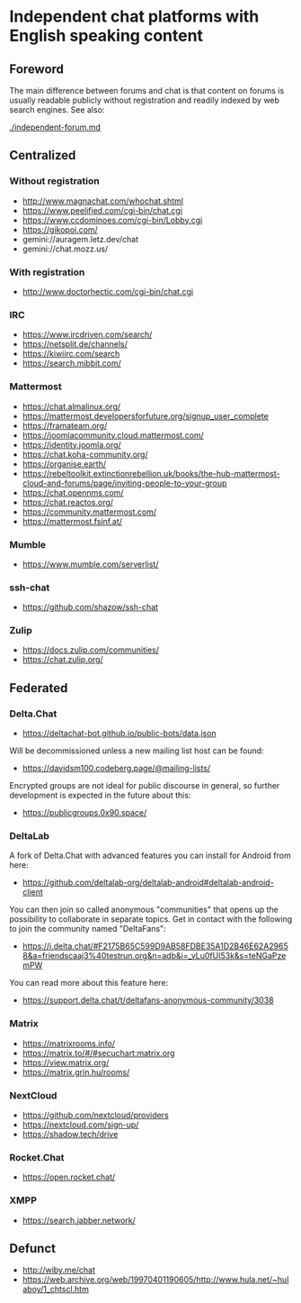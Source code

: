 # Independent chat platforms with English speaking content

## Foreword

The main difference between forums and chat is that content on forums is usually readable publicly without registration and readily indexed by web search engines. See also:

[./independent-forum.md](./independent-forum.md)

## Centralized

### Without registration

* http://www.magnachat.com/whochat.shtml
* https://www.peelified.com/cgi-bin/chat.cgi
* https://www.ccdominoes.com/cgi-bin/Lobby.cgi
* https://gikopoi.com/
* gemini://auragem.letz.dev/chat
* gemini://chat.mozz.us/

### With registration

* http://www.doctorhectic.com/cgi-bin/chat.cgi

### IRC

* https://www.ircdriven.com/search/
* https://netsplit.de/channels/
* https://kiwiirc.com/search
* https://search.mibbit.com/

### Mattermost

* https://chat.almalinux.org/
* https://mattermost.developersforfuture.org/signup_user_complete
* https://framateam.org/
* https://joomlacommunity.cloud.mattermost.com/
 * https://identity.joomla.org/
* https://chat.koha-community.org/
* https://organise.earth/
 * https://rebeltoolkit.extinctionrebellion.uk/books/the-hub-mattermost-cloud-and-forums/page/inviting-people-to-your-group
* https://chat.opennms.com/
* https://chat.reactos.org/
* https://community.mattermost.com/
* https://mattermost.fsinf.at/

### Mumble

* https://www.mumble.com/serverlist/

### ssh-chat

* https://github.com/shazow/ssh-chat

### Zulip

* https://docs.zulip.com/communities/
* https://chat.zulip.org/

## Federated

### Delta.Chat

* https://deltachat-bot.github.io/public-bots/data.json

Will be decommissioned unless a new mailing list host can be found:

* https://davidsm100.codeberg.page/@mailing-lists/

Encrypted groups are not ideal for public discourse in general, so further development is expected in the future about this:

* https://publicgroups.0x90.space/

### DeltaLab

A fork of Delta.Chat with advanced features you can install for Android from here:

* https://github.com/deltalab-org/deltalab-android#deltalab-android-client

You can then join so called anonymous "communities" that opens up the possibility to collaborate in separate topics. Get in contact with the following to join the community named "DeltaFans":

* https://i.delta.chat/#F2175B65C599D9AB58FDBE35A1D2B46E62A29658&a=friendscaaj3%40testrun.org&n=adb&i=_vLu0fUI53k&s=teNGaPzemPW

You can read more about this feature here:

* https://support.delta.chat/t/deltafans-anonymous-community/3038

### Matrix

* https://matrixrooms.info/
* https://matrix.to/#/#secuchart:matrix.org
* https://view.matrix.org/
* https://matrix.grin.hu/rooms/

### NextCloud

* https://github.com/nextcloud/providers
* https://nextcloud.com/sign-up/
* https://shadow.tech/drive

### Rocket.Chat

* https://open.rocket.chat/

### XMPP

* https://search.jabber.network/

## Defunct

* http://wiby.me/chat
* https://web.archive.org/web/19970401190605/http://www.hula.net/~hulaboy/1_chtscl.htm

